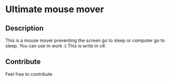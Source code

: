 # Ultimate mouse mover

## Description
This is a mouse mover preventing the screen go to sleep or computer go to sleep.
You can use in work :) This is write in c#.

## Contribute
Feel free to contribute